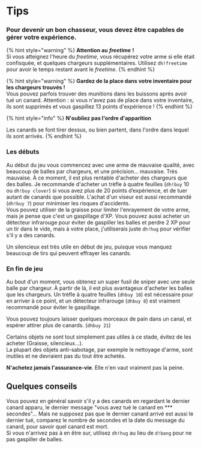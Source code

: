 # Tips

### Pour devenir un bon chasseur, vous devez être capables de gérer votre expérience.

{% hint style="warning" %}
**Attention au** _**freetime**_ **!**   
Si vous atteignez l'heure du _freetime_, vous récupérez votre arme si elle était confisquée, et quelques chargeurs supplémentaires. Utilisez `dh!freetime` pour avoir le temps restant avant le _freetime_.
{% endhint %}

{% hint style="warning" %}
**Gardez de la place dans votre inventaire pour les chargeurs trouvés !**  
Vous pouvez parfois trouver des munitions dans les buissons après avoir tué un canard. Attention : si vous n'avez pas de place dans votre inventaire, ils sont supprimés et vous gaspillez 13 points d'expérience !
{% endhint %}

{% hint style="info" %}
**N'oubliez pas l'ordre d'apparition**

Les canards se font tirer dessus, ou bien partent, dans l'ordre dans lequel ils sont arrivés. 
{% endhint %}

### **Les débuts**

Au début du jeu vous commencez avec une arme de mauvaise qualité, avec beaucoup de balles par chargeurs, et une précision... mauvaise. Très mauvaise. À ce moment, il est plus rentable d'acheter des chargeurs que des balles. Je recommande d'acheter un trèfle à quatre feuilles \(`dh!buy` 10 ou `dh!buy clover`\) si vous avez plus de 20 points d’expérience, et de tuer autant de canards que possible. L'achat d'un viseur est aussi recommandé \(`dh!buy 7`\) pour minimiser les risques d'accidents.  
Vous pouvez utiliser de la graisse pour limiter l'enrayement de votre arme, mais je pense que c'est un gaspillage d'XP. Vous pouvez aussi acheter un détecteur infrarouge pour éviter de gaspiller les balles et perdre 2 XP pour un tir dans le vide, mais à votre place, j'utiliserais juste `dh!hug` pour vérifier s'il y a des canards.

Un silencieux est très utile en début de jeu, puisque vous manquez beaucoup de tirs qui peuvent effrayer les canards.

### En fin de jeu

Au bout d'un moment, vous obtenez un super fusil de sniper avec une seule balle par chargeur. À partir de là, il est plus avantageux d'acheter les balles que les chargeurs. Un trèfle à quatre feuilles  \(`dhbuy 10`\) est nécessaire pour en arriver à ce point, et un détecteur infrarouge \(`dhbuy 8`\) est vraiment recommandé pour éviter le gaspillage.

Vous pouvez toujours laisser quelques morceaux de pain dans un canal, et espérer attirer plus de canards. \(`dhbuy 21`\)

Certains objets ne sont tout simplement pas utiles à ce stade, évitez de les acheter \(Graisse, silencieux...\).  
La plupart des objets anti-sabotage, par exemple le nettoyage d'arme, sont inutiles et ne devraient pas du tout être achetés.

**N'achetez jamais l'assurance-vie**. Elle n'en vaut vraiment pas la peine.

## Quelques conseils

Vous pouvez en général savoir s'il y a des canards en regardant le dernier canard apparu, le dernier message "vous avez tué le canard en \*\*\* secondes"... Mais ne supposez pas que le dernier canard arrivé est aussi le dernier tué, comparez le nombre de secondes et la date du message du canard, pour savoir quel canard est mort.   
Si vous n'arrivez pas à en être sur, utilisez `dh!hug` au lieu de `d!bang` pour ne pas gaspiller de balles.

